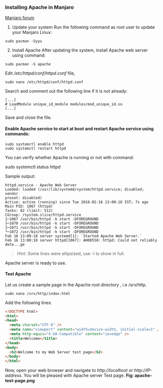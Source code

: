 ### Installing Apache in Manjaro
[Manjaro forum](https://forum.manjaro.org/t/install-apache-mariadb-php-lamp-2016/1243)
1. Update your system
Run the following command as root user to update your Manjaro Linux:

```shell
sudo pacman -Syyu
```

2. Install Apache
After updating the system, install Apache web server using command:

```shell
sudo pacman -S apache
```

Edit */etc/httpd/conf/httpd.conf* file,

```shell
sudo nano /etc/httpd/conf/httpd.conf
```

Search and comment out the following line if it is not already:

```shell
[...]
# LoadModule unique_id_module modules/mod_unique_id.so
[...]
```

Save and close the file.

#### Enable Apache service to start at boot and restart Apache service using commands:

```shell
sudo systemctl enable httpd
sudo systemctl restart httpd
```

You can verify whether Apache is running or not with command:

sudo systemctl status httpd

Sample output:

```shell
httpd.service - Apache Web Server
Loaded: loaded (/usr/lib/systemd/system/httpd.service; disabled; vendor
preset: disabled)
Active: active (running) since Tue 2016-02-16 13:00:18 IST; 7s ago
Main PID: 1067 (httpd)
Tasks: 82 (limit: 512)
CGroup: /system.slice/httpd.service
├─1067 /usr/bin/httpd -k start -DFOREGROUND
├─1070 /usr/bin/httpd -k start -DFOREGROUND
├─1071 /usr/bin/httpd -k start -DFOREGROUND
└─1072 /usr/bin/httpd -k start -DFOREGROUND
Feb 16 13:00:18 server systemd[1]: `Started Apache Web Server.`
Feb 16 13:00:18 server httpd[1067]: AH00558: httpd: Could not reliably
dete...ge
```

>Hint: Some lines were ellipsized, use -l to show in full.

Apache server is ready to use.

#### Test Apache
Let us create a sample page in the Apache root directory , i.e /srv/http.
```shell
sudo nano /srv/http/index.html
```
Add the following lines:

```html
<!DOCTYPE html>
<html>
<head>
  <meta charset="UTF-8" />
  <meta name="viewport" content="width=device-width, initial-scale=1" />
  <meta http-equiv="X-UA-Compatible" content="ie=edge" />
  <title>Welcome</title>
</head>
<body>
  <h2>Welcome to my Web Server test page</h2>
</body>
</html>
```

Now, open your web browser and navigate to *http://localhost or http://IP-address*. You will be pleased with Apache server Test page.
**Fig: apache-test-page.png**

